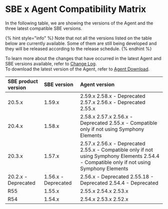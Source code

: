# SBE x Agent Compatibility Matrix

In the following table, we are showing the versions of the Agent and the three latest compatible SBE versions.

{% hint style="info" %}
Note that not all the versions listed on the table below are currently available. Some of them are still being developed and they will be released according to the release schedule.
{% endhint %}

To learn more about the changes that have occurred in the latest Agent and SBE versions available, refer to [Change Log]().  
To download the latest version of the Agent, refer to [Agent Download](agent-2.x-and-above-installation.md#agent-download).

| SBE product version | SBE version | Agent version |
| :--- | :--- | :--- |
| 20.5.x | 1.59.x | 2.59.x 2.58.x - Deprecated 2.57.x 2.56.x - Deprecated 2.55.x |
| 20.4.x | 1.58.x | 2.58.x 2.57.x 2.56.x - Deprecated 2.55.x - Compatible only if not using Symphony Elements |
| 20.3.x | 1.57.x | 2.57.x 2.56.x - Deprecated 2.55.x - Compatible only if not using Symphony Elements 2.54.4 - Compatible only if not using Symphony Elements |
| 20.2.x - Deprecated | 1.56.x - Deprecated | 2.56.x - Deprecated 2.55.18 - Deprecated 2.54.4 - Deprecated |
| R55 | 1.55.x | 2.55.x 2.54.x 2.53.x |
| R54 | 1.54.x | 2.54.x 2.53.x 2.52.x |

